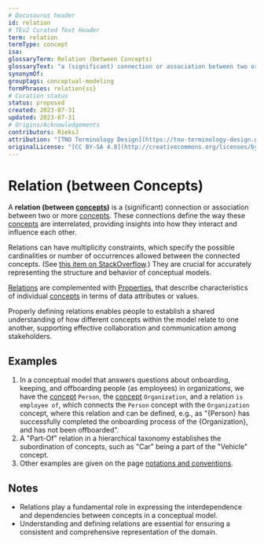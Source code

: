 ```yaml
---
# Docusaurus header
id: relation
# TEv2 Curated Text Header
term: relation
termType: concept
isa:
glossaryTerm: Relation (between Concepts)
glossaryText: "a (significant) connection or association between two or more [concepts](@). These connections define the way these [concepts](@) are interrelated, providing insights into how they interact and influence each other."
synonymOf:
grouptags: conceptual-modeling
formPhrases: relation{ss}
# Curation status
status: proposed
created: 2023-07-31
updated: 2023-07-31
# Origins/Acknowledgements
contributors: RieksJ
attribution: "[TNO Terminology Design](https://tno-terminology-design.github.io/tev2-specifications/docs)"
originalLicense: "[CC BY-SA 4.0](http://creativecommons.org/licenses/by-sa/4.0/?ref=chooser-v1)"
---
```


# Relation (between Concepts)

A **relation (between [concepts](@))** is a (significant) connection or association between two or more [concepts](@). These connections define the way these [concepts](@) are interrelated, providing insights into how they interact and influence each other.

Relations can have multiplicity constraints, which specify the possible cardinalities or number of occurrences allowed between the connected concepts. (See [this item on StackOverflow](https://stackoverflow.com/questions/17877582/multiplicity-vs-cardinality#:~:text=Simply%20put%3A%20a%20multiplicity%20is,They%20are%20not%20synonymous.).) They are crucial for accurately representing the structure and behavior of conceptual models.

[Relations](@) are complemented with [Properties](@), that describe characteristics of individual [concepts](@) in terms of data attributes or values.

Properly defining relations enables people to establish a shared understanding of how different concepts within the model relate to one another, supporting effective collaboration and communication among stakeholders.

## Examples

1. In a conceptual model that answers questions about onboarding, keeping, and offboarding people (as employees) in organizations, we have the [concept](@) `Person`, the [concept](@) `Organization`, and a relation `is employee of`, which connects the `Person` concept with the `Organization` concept, where this relation and can be defined, e.g., as "{Person} has successfully completed the onboarding process of the {Organization}, and has not been offboarded".
2. A "Part-Of" relation in a hierarchical taxonomy establishes the subordination of concepts, such as "Car" being a part of the "Vehicle" concept.
3. Other examples are given on the page [notations and conventions](/docs/notations-and-conventions#pattern-diagram-notations).

## Notes

- Relations play a fundamental role in expressing the interdependence and dependencies between concepts in a conceptual model.
- Understanding and defining relations are essential for ensuring a consistent and comprehensive representation of the domain.
